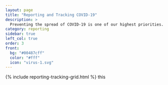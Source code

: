 ```yaml
---
layout: page
title: "Reporting and Tracking COVID-19"
description: >
  Preventing the spread of COVID-19 is one of our highest priorities. 
category: reporting
sidebar: true
left_col: true
order: 3
front: 
  bg: "#00487cff"
  color: "#fff"
  icon: "virus-1.svg"
---
```

{% include reporting-tracking-grid.html %}
this
